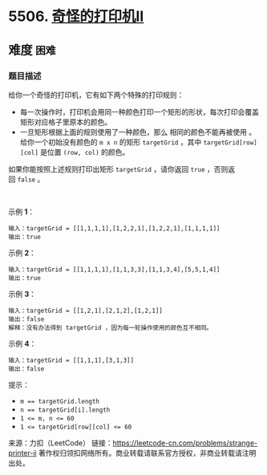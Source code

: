 # 5506. [奇怪的打印机II](https://leetcode-cn.com/problems/strange-printer-ii/)  
<font size=5> 难度 `困难` </font>
---

### 题目描述

给你一个奇怪的打印机，它有如下两个特殊的打印规则：

* 每一次操作时，打印机会用同一种颜色打印一个矩形的形状，每次打印会覆盖矩形对应格子里原本的颜色。
* 一旦矩形根据上面的规则使用了一种颜色，那么 相同的颜色不能再被使用 。
给你一个初始没有颜色的 `m x n` 的矩形 `targetGrid` ，其中 `targetGrid[row][col]` 是位置 `(row, col)` 的颜色。

如果你能按照上述规则打印出矩形 `targetGrid` ，请你返回 `true` ，否则返回 `false` 。

 

示例 **1**：


```
输入：targetGrid = [[1,1,1,1],[1,2,2,1],[1,2,2,1],[1,1,1,1]]
输出：true
```
示例 **2**：


```
输入：targetGrid = [[1,1,1,1],[1,1,3,3],[1,1,3,4],[5,5,1,4]]
输出：true
```
示例 **3**：
```
输入：targetGrid = [[1,2,1],[2,1,2],[1,2,1]]
输出：false
解释：没有办法得到 targetGrid ，因为每一轮操作使用的颜色互不相同。
```
示例 **4**：
```
输入：targetGrid = [[1,1,1],[3,1,3]]
输出：false
```

提示：

* `m == targetGrid.length`
* `n == targetGrid[i].length`
* `1 <= m, n <= 60`
* `1 <= targetGrid[row][col] <= 60`

来源：力扣（LeetCode）
链接：https://leetcode-cn.com/problems/strange-printer-ii
著作权归领扣网络所有。商业转载请联系官方授权，非商业转载请注明出处。
